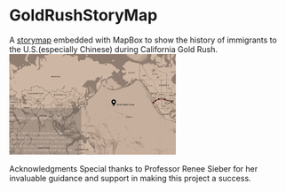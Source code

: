 # GoldRushStoryMap

A [storymap](https://asahahaha.github.io/GoldRushStoryMap/) embedded with MapBox to show the history of immigrants to the U.S.(especially Chinese) during California Gold Rush.<br>
<img src="preview.png" alt="" width="300"/>


Acknowledgments
Special thanks to Professor Renee Sieber for her invaluable guidance and support in making this project a success.
